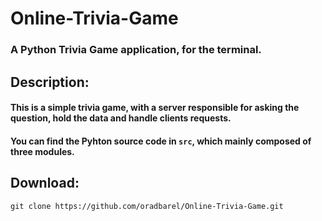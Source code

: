 # Online-Trivia-Game
### A Python Trivia Game application, for the terminal.

## Description:
#### This is a simple trivia game, with a server responsible for asking the question, hold the data and handle clients requests.
#### You can find the Pyhton source code in `src`, which mainly composed of three modules.

## Download:
    git clone https://github.com/oradbarel/Online-Trivia-Game.git
